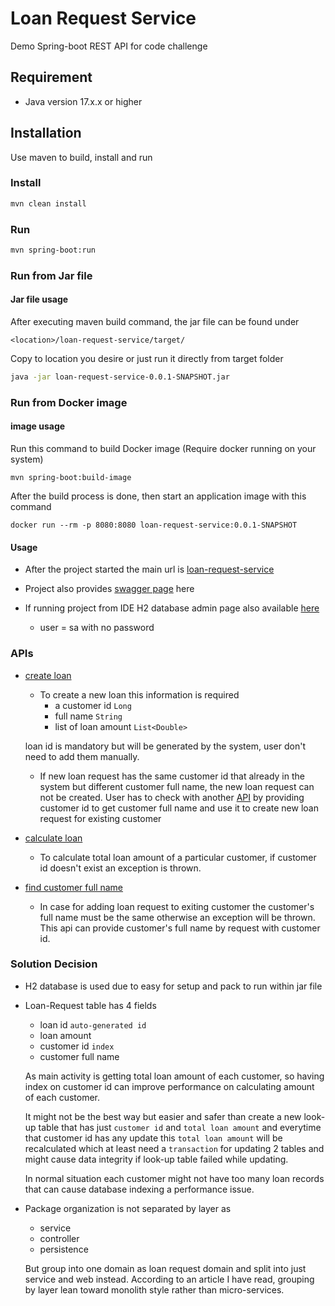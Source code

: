 # Loan Request Service
Demo Spring-boot REST API for code challenge
## Requirement
* Java version 17.x.x or higher
## Installation
Use maven to build, install and run
### Install
```bash
mvn clean install
```
### Run
```bash
mvn spring-boot:run
```
### Run from Jar file
#### Jar file usage
After executing maven build command, the jar file can be found under
```
<location>/loan-request-service/target/
```
Copy to location you desire or just run it directly from target folder
```bash
java -jar loan-request-service-0.0.1-SNAPSHOT.jar
```
### Run from Docker image
#### image usage

Run this command to build Docker image (Require docker running on your system)
```
mvn spring-boot:build-image
```
After the build process is done, then start an application image with this command
```
docker run --rm -p 8080:8080 loan-request-service:0.0.1-SNAPSHOT
```

#### Usage

* After the project started the main url is [loan-request-service](http://localhost:8080/)

* Project also provides [swagger page](http://localhost:8080/api/swagger-ui/index.html) here

* If running project from IDE H2 database admin page also available [here](http://localhost:8080/h2-console)
  - user = sa with no password

### APIs
* [create loan](http://localhost:8080/v1/loans) 
  - To create a new loan this information is required
    - a customer id `Long`
    - full name `String`
    - list of loan amount `List<Double>`
    
  loan id is mandatory but will be generated by the system, 
  user don't need to add them manually. 
  - If new loan request has the same customer id that already in the system
  but different customer full name, the new loan request can not be created.
  User has to check with another [API](http://localhost:8080/v1/loans/customers/{customerId}/full-name) 
  by providing customer id to get customer full name and use it to create new loan request for existing customer
* [calculate loan](http://localhost:8080/v1/loans/{customerId}/total-loan)
  - To calculate total loan amount of a particular customer, 
  if customer id doesn't exist an exception is thrown. 
* [find customer full name](http://localhost:8080/v1/loans/customers/{customerId}/full-name)
  - In case for adding loan request to exiting customer
  the customer's full name must be the same otherwise an exception will be thrown.
  This api can provide customer's full name by request with customer id. 

### Solution Decision
* H2 database is used due to easy for setup and pack to run within jar file
* Loan-Request table has 4 fields 
  - loan id `auto-generated id`
  - loan amount
  - customer id `index`
  - customer full name
  
  As main activity is getting total loan amount of each customer,
  so having index on customer id can improve performance on calculating amount
  of each customer.

  It might not be the best way but easier and safer than create a new look-up
  table that has just `customer id` and `total loan amount` and everytime 
  that customer id has any update this `total loan amount` will be recalculated
  which at least need a `transaction` for updating 2 tables and might cause data
  integrity if look-up table failed while updating.

  In normal situation each customer might not have too many loan records that 
  can cause database indexing a performance issue.
* Package organization is not separated by layer as 
  - service
  - controller
  - persistence
  
  But group into one domain as loan request domain and split into just service and web instead.
  According to an article I have read, grouping by layer lean toward monolith style rather than micro-services. 
